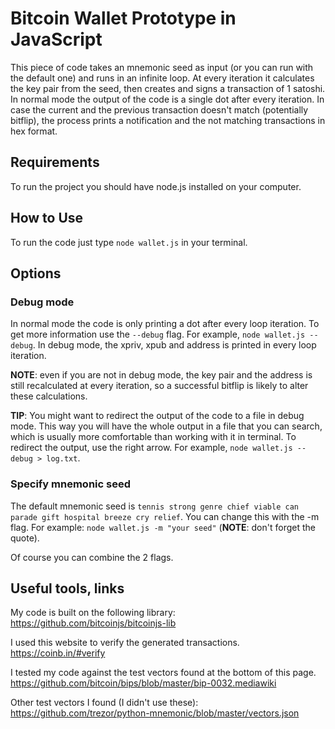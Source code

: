 # Bitcoin Wallet Prototype in JavaScript

This piece of code takes an mnemonic seed as input (or you can run with the default one) and runs in an infinite loop. At every iteration it calculates the key pair from the seed, then creates and signs a transaction of 1 satoshi. In normal mode the output of the code is a single dot after every iteration. In case the current and the previous transaction doesn't match (potentially bitflip), the process prints a notification and the not matching transactions in hex format.

## Requirements

To run the project you should have node.js installed on your computer.

## How to Use

To run the code just type `node wallet.js` in your terminal.

## Options

### Debug mode

In normal mode the code is only printing a dot after every loop iteration. To get more information use the `--debug` flag. For example, `node wallet.js --debug`. In debug mode, the xpriv, xpub and address is printed in every loop iteration.

__NOTE__: even if you are not in debug mode, the key pair and the address is still recalculated at every iteration, so a successful bitflip is likely to alter these calculations.

__TIP__: You might want to redirect the output of the code to a file in debug mode. This way you will have the whole output in a file that you can search, which is usually more comfortable than working with it in terminal. To redirect the output, use the right arrow. For example, `node wallet.js --debug > log.txt`.

### Specify mnemonic seed

The default mnemonic seed is `tennis strong genre chief viable can parade gift hospital breeze cry relief`. You can change this with the -m flag. For example: `node wallet.js -m "your seed"` (__NOTE__: don't forget the quote).

Of course you can combine the 2 flags.

## Useful tools, links

My code is built on the following library: https://github.com/bitcoinjs/bitcoinjs-lib

I used this website to verify the generated transactions. https://coinb.in/#verify

I tested my code against the test vectors found at the bottom of this page. https://github.com/bitcoin/bips/blob/master/bip-0032.mediawiki

Other test vectors I found (I didn't use these): https://github.com/trezor/python-mnemonic/blob/master/vectors.json
